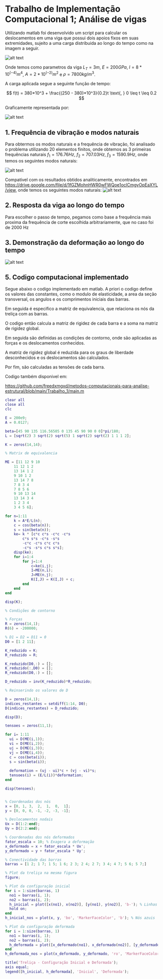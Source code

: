 # Trabalho de Implementação Computacional 1; Análise de vigas

Utilizando matlab foi desenvolvido um script para calcular os deslocamentos em uma viga que possui dois apoios fixos em suas extremidades, sujeito a uma carga distribuida ao longo do tempo como na imagem a seguir.

![alt text](image.png)

Onde temos como parametros da viga $L_T = 3 m$, $E = 200 GPa$, $I = 8 * 10^{(-4)} m^4$, $A = 2 * 10^{(-2)} m^2$ e
$\rho = 7800 kg/m^3$.

A carga aplicada segue a seguinte função de tempo:

$$ f(t) = 380*10^3 + \frac{(250 - 380)*10^3}{0.2}t \text{, } 0 \leq t \leq 0.2 $$

Graficamente representada por:

![alt text](image-1.png)

## 1. Frequência de vibração e modos naturais

Para obtermos os modos naturais e a frequência de vibração, foi analisado o problema utilizando 20 elementos finitos, onde obtemos as 3 primeiras frequências naturais $f_{1} = 176.76 Hz$, $f_{2} = 707.03 Hz$, $f_{3} = 1590.9 Hz$, onde temos os seguintes modos naturais:

![alt text](output_figures/modos_vibracao.png)


Compatível com os resultados obtidos analiticamente, encontrados em https://drive.google.com/file/d/1fGZMohnHWR0wFWQoe1oclCmgyOpEaXYL/view, onde temos os seguintes modos naturais:
![alt text](image-2.png)

## 2. Resposta da viga ao longo do tempo

<!-- Calcule a resposta da viga por um tempo de simulação, considerando que a viga inicialmente
está em repouso e sem deformação. Defina previamente o passo de tempo h justificando sua
escolha.
Apresente graficamente as histórias no tempo tanto do deslocamento quanto da rotação para
dois nós escolhidos arbitrariamente. -->

Para escolher o passo de tempo, pegamos como base a frequência mais proxima da frequência de corte escolhida arbitrariamente, que no caso foi de 
2000 Hz
## 3. Demonstração da deformação ao longo do tempo

![alt text](untitled1.png)

## 5. Codigo computacional implementado

Segue abaixo o codigo implementado em matlab.
A priori o codigo define os valores das constantes, como o modulo de elasticidade, a area da seção transversal, os angulos e os comprimentos iniciais das barras.

Em seguida é especifico a matriz de equivalencia, que relaciona os nós da treliça com as barras.

O codigo então calcula a matriz de rigidez de cada barra e a soma na matriz de rigidez global.

Em seguida são definidas as condições de contorno, onde são aplicadas as forças e os deslocamentos conhecidos.

A matriz de rigidez global é reduzida para os graus de liberdade desconhecidos e os deslocamentos são calculados.

Por fim, são calculadas as tensões de cada barra.

Codigo também disponivel em:

<https://github.com/freedxmgxd/metodos-computacionais-para-analise-estrutural/blob/main/Trabalho_1/main.m>

```matlab
clear all
close all
clc

E = 200e9;
A = 0.0127; 

beta=[45 90 135 116.56505 0 135 45 90 90 0 0]*pi/180;
L = [sqrt(2) 3 sqrt(2) sqrt(5) 1 sqrt(2) sqrt(2) 1 1 1 2];

K = zeros(14,14);

% Matrix de equivalencia

ME = [11 12 9 10
    11 12 1 2
    13 14 1 2
    9 10 1 2
    13 14 7 8
    7 8 3 4
    7 8 5 6
    9 10 13 14
    13 14 3 4
    1 2 3 4
    3 4 5 6];

for n=1:11
    k = A*E/L(n);
    c = cos(beta(n));
    s = sin(beta(n));
    ke= k * [c*c c*s -c*c -c*s
        c*s s*s -c*s -s*s
        -c*c -c*s c*c c*s
        -c*s -s*s c*s s*s];
    disp(ke);
    for i=1:4
        for j=1:4
            c=ke(i,j);
            I=ME(n,i);
            J=ME(n,j);
            K(I,J) = K(I,J) + c;
        end
    end
end

disp(K);

% Condições de contorno

% Forças
R = zeros(14,1);
R(6) = -200000;

% D1 = D2 = D11 = 0
D0 = [1 2 11];

K_reduzido = K;
R_reduzido = R;

K_reduzido(D0,:) = [];
K_reduzido(:,D0) = [];
R_reduzido(D0,:) = [];

D_reduzido = inv(K_reduzido)*R_reduzido;

% Reinserindo os valores de D

D = zeros(14,1);
indices_restantes = setdiff(1:14, D0);
D(indices_restantes) = D_reduzido;

disp(D);

tensoes = zeros(11,1);

for i= 1:11
  ui = D(ME(i,1));
  vi = D(ME(i,2));
  uj = D(ME(i,3));
  vj = D(ME(i,4));
  c = cos(beta(i));
  s = sin(beta(i));
  
  deformation = (uj - ui)*c + (vj - vi)*s;
  tensoes(i) = (E/L(i))*deformation;
end

disp(tensoes);


% Coordenadas dos nós
x = [0, 1, 3,  2,  1,  0,  1];
y = [0, 0, 0, -1, -2, -3, -1];

% Deslocamentos nodais
Ux = D(1:2:end);
Uy = D(2:2:end);

% Coordenadas dos nós deformados
fator_escala = 10; % Exagera a deformação
x_deformado = x + fator_escala * Ux';
y_deformado = y + fator_escala * Uy';

% Conectividade das barras
barras = [1 2; 1 7; 1 5; 1 6; 2 3; 2 4; 2 7; 3 4; 4 7; 5 6; 5 7;]

% Plot da treliça na mesma figura
figure;

% Plot da configuração inicial
for i = 1:size(barras, 1)
  no1 = barras(i, 1);
  no2 = barras(i, 2);
  h_inicial = plot([x(no1), x(no2)], [y(no1), y(no2)], 'b-'); % Linhas azuis para a configuração inicial
  hold on;
end
h_inicial_nos = plot(x, y, 'bo', 'MarkerFaceColor', 'b'); % Nós azuis

% Plot da configuração deformada
for i = 1:size(barras, 1)
  no1 = barras(i, 1);
  no2 = barras(i, 2);
  h_deformada = plot([x_deformado(no1), x_deformado(no2)], [y_deformado(no1), y_deformado(no2)], 'r--'); % Linhas vermelhas tracejadas para a configuração deformada
end
h_deformada_nos = plot(x_deformado, y_deformado, 'ro', 'MarkerFaceColor', 'r'); % Nós vermelhos

title('Treliça - Configuração Inicial e Deformada');
axis equal;
legend([h_inicial, h_deformada], 'Inicial', 'Deformada');
```
